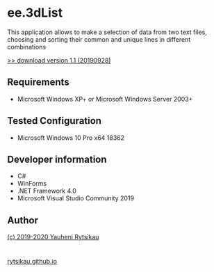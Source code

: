# ee.3dList
This application allows to make a selection of data from two text files, choosing and sorting their common and unique lines in different combinations

[>> download version 1.1 (20190928)](https://github.com/rytsikau/ee.3dList/archive/master.zip)

## Requirements
* Microsoft Windows XP+ or Microsoft Windows Server 2003+

## Tested Configuration
* Microsoft Windows 10 Pro x64 18362

## Developer information
* C#
* WinForms
* .NET Framework 4.0
* Microsoft Visual Studio Community 2019

## Author
[(c) 2019-2020 Yauheni Rytsikau](mailto:y.rytsikau@gmail.com)

# 	
[rytsikau.github.io](https://rytsikau.github.io)
